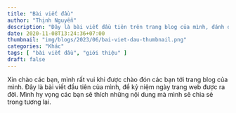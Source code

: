 ```yaml
---
title: "Bài viết đầu"
author: "Thịnh Nguyễn"
description: "Đây là bài viết đầu tiên trên trang blog của mình, đánh dấu thời điểm trang web được ra mắt"
date: 2020-11-08T13:24:36+07:00
thumbnail: "img/blogs/2023/06/bai-viet-dau-thumbnail.png"
categories: "Khác"
tags: [ "bài viết đầu", "giới thiệu" ]
draft: false
---
```


Xin chào các bạn,
mình rất vui khi được chào đón các bạn tới trang blog của mình.
Đây là bài viết đầu tiên của mình, để kỷ niệm ngày trang web được ra đời.
Mình hy vọng các bạn sẽ thích những nội dung mà mình sẽ chia sẻ trong tương lai.

